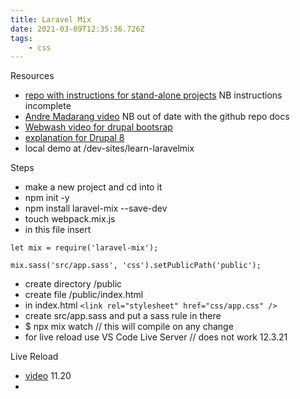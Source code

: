 ```yaml
---
title: Laravel Mix
date: 2021-03-09T12:35:36.726Z
tags:
    - css
---
```


Resources

-   [repo with instructions for stand-alone projects](https://github.com/JeffreyWay/laravel-mix/blob/master/docs/installation.md#stand-alone-projects) NB instructions incomplete
-   [Andre Madarang video](https://www.youtube.com/watch?v=mTlf0PgwS9w&ab_channel=AndreMadarang) NB out of date with the github repo docs
-   [Webwash video for drupal bootsrap](https://www.youtube.com/watch?v=BYo4m_VyG24&t=566s&ab_channel=WebWash)
-   [explanation for Drupal 8](https://fraserclark.com/blog/laravel-mix-with-drupal)
-   local demo at /dev-sites/learn-laravelmix

Steps

-   make a new project and cd into it
-   npm init -y
-   npm install laravel-mix --save-dev
-   touch webpack.mix.js
-   in this file insert

```
let mix = require('laravel-mix');

mix.sass('src/app.sass', 'css').setPublicPath('public');
```

-   create directory /public
-   create file /public/index.html
-   in index.html `<link rel="stylesheet" href="css/app.css" />`
-   create src/app.sass and put a sass rule in there
-   $ npx mix watch // this will compile on any change
-   for live reload use VS Code Live Server // does not work 12.3.21

Live Reload

-   [video](https://www.youtube.com/watch?v=mTlf0PgwS9w&ab_channel=AndreMadarang) 11.20
-
